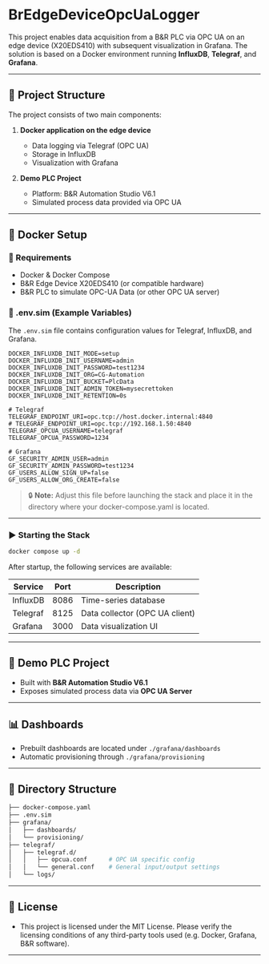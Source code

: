 
# BrEdgeDeviceOpcUaLogger

This project enables data acquisition from a B&R PLC via OPC UA on an edge device (X20EDS410) with subsequent visualization in Grafana. The solution is based on a Docker environment running **InfluxDB**, **Telegraf**, and **Grafana**.

---

## 🧱 Project Structure

The project consists of two main components:

1. **Docker application on the edge device**
   - Data logging via Telegraf (OPC UA)
   - Storage in InfluxDB
   - Visualization with Grafana

2. **Demo PLC Project**
   - Platform: B&R Automation Studio V6.1
   - Simulated process data provided via OPC UA

---

## 🐳 Docker Setup

### 🔧 Requirements

- Docker & Docker Compose
- B&R Edge Device X20EDS410 (or compatible hardware)
- B&R PLC to simulate OPC-UA Data (or other OPC UA server)

### 📁 .env.sim (Example Variables)

The `.env.sim` file contains configuration values for Telegraf, InfluxDB, and Grafana.

```env
DOCKER_INFLUXDB_INIT_MODE=setup
DOCKER_INFLUXDB_INIT_USERNAME=admin
DOCKER_INFLUXDB_INIT_PASSWORD=test1234
DOCKER_INFLUXDB_INIT_ORG=CG-Automation
DOCKER_INFLUXDB_INIT_BUCKET=PlcData
DOCKER_INFLUXDB_INIT_ADMIN_TOKEN=mysecrettoken
DOCKER_INFLUXDB_INIT_RETENTION=0s

# Telegraf
TELEGRAF_ENDPOINT_URI=opc.tcp://host.docker.internal:4840
# TELEGRAF_ENDPOINT_URI=opc.tcp://192.168.1.50:4840
TELEGRAF_OPCUA_USERNAME=telegraf
TELEGRAF_OPCUA_PASSWORD=1234

# Grafana
GF_SECURITY_ADMIN_USER=admin
GF_SECURITY_ADMIN_PASSWORD=test1234
GF_USERS_ALLOW_SIGN_UP=false
GF_USERS_ALLOW_ORG_CREATE=false
```

> 🔒 **Note:** Adjust this file before launching the stack and place it in the directory where your docker-compose.yaml is located.

---

### ▶️ Starting the Stack

```bash
docker compose up -d
```

After startup, the following services are available:

| Service     | Port   | Description                     |
|-------------|--------|---------------------------------|
| InfluxDB    | 8086   | Time-series database            |
| Telegraf    | 8125   | Data collector (OPC UA client)  |
| Grafana     | 3000   | Data visualization UI           |

---

## 🤖 Demo PLC Project

- Built with **B&R Automation Studio V6.1**
- Exposes simulated process data via **OPC UA Server**

---

## 📊 Dashboards

- Prebuilt dashboards are located under `./grafana/dashboards`
- Automatic provisioning through `./grafana/provisioning`

---

## 📂 Directory Structure

```bash
├── docker-compose.yaml
├── .env.sim
├── grafana/
│   ├── dashboards/
│   └── provisioning/
├── telegraf/
│   ├── telegraf.d/
│   │   ├── opcua.conf      # OPC UA specific config
│   │   └── general.conf    # General input/output settings
│   └── logs/
```

---

## 📜 License

- This project is licensed under the MIT License. Please verify the licensing conditions of any third-party tools used (e.g. Docker, Grafana, B&R software).
---



